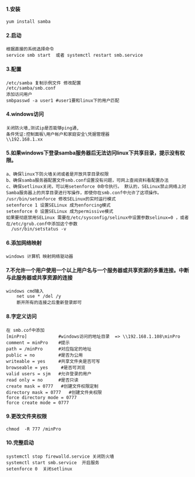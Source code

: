 #### 1.安装
	yum install samba    
#### 2.启动
	根据直接的系统选择命令
	service smb start  或者 systemctl restart smb.service
#### 3.配置
	/etc/samba 复制示例文件 修改配置
    /etc/samba/smb.conf
	添加访问用户
	smbpasswd -a user1 #user1要和linux下的用户匹配
#### 4.windows访问
	关闭防火墙,测试ip是否能够ping通,
	条件凭证:控制面板\用户帐户和家庭安全\凭据管理器
	\\192.168.1.xx		
#### 5.如果windows下登录samba服务器后无法访问linux下共享目录，提示没有权限。
	a、确保linux下防火墙关闭或者是开放共享目录权限
	b、确保samba服务器配置文件smb.conf设置没有问题，可网上查阅资料看配置办法  
	c、确保setlinux关闭，可以用setenforce 0命令执行。 默认的，SELinux禁止网络上对Samba服务器上的共享目录进行写操作，即使你在smb.conf中允许了这项操作。       /usr/bin/setenforce 修改SELinux的实时运行模式  
	setenforce 1 设置SELinux 成为enforcing模式
	setenforce 0 设置SELinux 成为permissive模式  
	如果要彻底禁用SELinux 需要在/etc/sysconfig/selinux中设置参数selinux=0 ，或者在/etc/grub.conf中添加这个参数
	  /usr/bin/setstatus -v  			
#### 6.添加网络映射
	windows 计算机 映射网络驱动器	  
#### 7.不允许一个用户使用一个以上用户名与一个服务器或共享资源的多重连接。中断与此服务器或共享资源的连接
	windows cmd输入
		net use * /del /y
		断开所有的连接之后重新登录即可
#### 8.字定义访问
	在 smb.cof中添加
	[minPro] 			#windows访问的地址目录  => \\192.168.1.108\minPro
	comment = minPro	#提示
	path = /minPro		#对应指定的地址
	public = no 		#是否为公用
	writeable = yes		#共享文件夹是否可写
	browseable = yes	 #是否可浏览
	valid users = sjm	#允许登录的用户
	read only = no 		#是否只读
	create mask = 0777	 #创建文件权限定制
	directory mask = 0777	#创建文件夹权限
	force directory mode = 0777
	force create mode = 0777
#### 9.更改文件夹权限
	chmod  -R 777 /minPro	
#### 10.完整启动
    systemctl stop firewalld.service 关闭防火墙
    systemctl start smb.service  开启服务
    setenforce 0  关闭setlinux